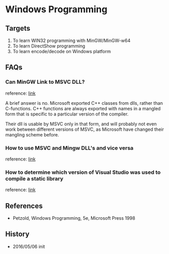 # Windows Programming

## Targets

1. To learn WIN32 programming with MinGW/MinGW-w64
1. To learn DirectShow programming
1. To learn encode/decode on Windows platform

## FAQs

### Can MinGW Link to MSVC DLL?
reference: [link](http://stackoverflow.com/questions/2472924/linking-to-msvc-dll-from-mingw)

A brief answer is no. Microsoft exported C++ classes from dlls, rather than C-functions. C++ functions are always exported with names in a mangled form that is specific to a particular version of the compiler.

Their dll is usable by MSVC only in that form, and will probably not even work between different versions of MSVC, as Microsoft have changed their mangling scheme before.

### How to use MSVC and Mingw DLL's and vice versa
reference: [link](http://www.mingw.org/wiki/MSVC_and_MinGW_DLLs)

### How to determine which version of Visual Studio was used to compile a static library
reference: [link](http://stackoverflow.com/questions/1411854/is-there-a-way-to-determine-which-version-of-visual-studio-was-used-to-compile-a)

## References
* Petzold, Windows Programming, 5e, Microsoft Press 1998

## History
* 2016/05/06 init
